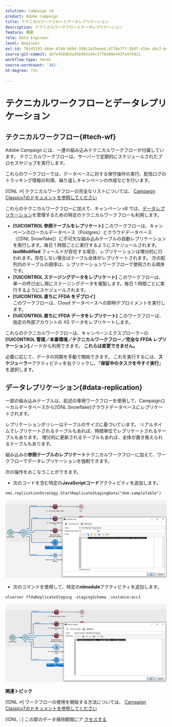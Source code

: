 ```yaml
---
solution: Campaign v8
product: Adobe Campaign
title: テクニカルワークフローとデータレプリケーション
description: テクニカルワークフローとデータレプリケーション
feature: 概要
role: Data Engineer
level: Beginner
exl-id: 7b145193-d4ae-47d0-b694-398c1e35eee4,df76e7ff-3b97-41be-abc2-640748680ff3
source-git-commit: ab7e458db5ad5696d144c17f6e89e4437a476d11
workflow-type: tm+mt
source-wordcount: '382'
ht-degree: 71%

---
```


# テクニカルワークフローとデータレプリケーション

## テクニカルワークフロー{#tech-wf}

Adobe Campaign には、一連の組み込みテクニカルワークフローが付属しています。 テクニカルワークフローは、サーバーで定期的にスケジュールされたプロセスやジョブを実行します。

これらのワークフローでは、データベースに対する保守操作の実行、配信ログのトラッキング情報の利用、繰り返しキャンペーンの作成などを行います。

[!DNL :arrow_upper_right:] テクニカルワークフローの完全なリストについては、 [Campaign Classicv7のドキュメントを参照してください](https://experienceleague.adobe.com/docs/campaign-classic/using/automating-with-workflows/advanced-management/about-technical-workflows.html?lang=ja)


これらのテクニカルワークフローに加えて、キャンペーン v8 では、[データレプリケーション](#data-replication)を管理するための特定のテクニカルワークフローも利用します。

* **[!UICONTROL 参照テーブルをレプリケート]**
このワークフローは、キャンペーンのローカルデータベース（Postgres）とクラウドデータベース（[!DNL Snowflake]）に不可欠な組み込みテーブルの自動レプリケーションを実行します。毎日 1 時間ごとに実行するようにスケジュールされます。 **lastModified** フィールドが存在する場合、レプリケーションは増分的に行われます。存在しない場合はテーブル全体がレプリケートされます。 次の配列内のテーブルの順序は、レプリケーションワークフローで使用される順序です。
* **[!UICONTROL ステージングデータをレプリケート]**
このワークフローは、単一の呼び出し用にステージングデータを複製します。毎日 1 時間ごとに実行するようにスケジュールされます。
* **[!UICONTROL 直ちに FFDA をデプロイ]**\
   このワークフローは、Cloud データベースへの即時デプロイメントを実行します。
* **[!UICONTROL 直ちに FFDA データをレプリケート]**
このワークフローは、指定の外部アカウントの XS データをレプリケートします。

これらのテクニカルワークフローは、キャンペーンエクスプローラーの&#x200B;**[!UICONTROL 管理／本番環境／テクニカルワークフロー／完全な FFDA レプリケーション]**&#x200B;ノードから利用できます。 **これらは変更できません。**

必要に応じて、データの同期を手動で開始できます。 これを実行するには、**スケジューラー**&#x200B;アクティビティを右クリックし、「**保留中のタスクを今すぐ実行**」を選択します。

## データレプリケーション{#data-replication}

一部の組み込みテーブルは、前述の専用ワークフローを使用して、Campaignローカルデータベースから[!DNL Snowflake]クラウドデータベースにレプリケートされます。

レプリケーションポリシーはテーブルのサイズに基づいています。 リアルタイムでレプリケートされるテーブルもあれば、時間単位でレプリケートされるテーブルもあります。 増分的に更新されるテーブルもあれば、全体が置き換えられるテーブルもあります。

組み込みの&#x200B;**参照テーブルのレプリケート**&#x200B;テクニカルワークフローに加えて、ワークフローでデータレプリケーションを強制できます。

次の操作をおこなうことができます。

* 次のコードを含む特定の&#x200B;**JavaScriptコード**&#x200B;アクティビティを追加します。

```
nms.replicationStrategy.StartReplicateStagingData("dem:sampleTable")
```

![](assets/jscode.png)


* 次のコマンドを使用して、特定の&#x200B;**nlmodule**&#x200B;アクティビティを追加します。

```
nlserver ffdaReplicateStaging -stagingSchema -instance:acc1
```

![](assets/nlmodule.png)

**関連トピック**

[!DNL :arrow_upper_right:] ワークフローの使用を開始する方法については、 [Campaign Classicv7のドキュメントを参照してください](https://experienceleague.adobe.com/docs/campaign-classic/using/automating-with-workflows/introduction/about-workflows.html?lang=ja#automating-with-workflows)

[!DNL :bulb:] この節のデータ保持期間にア [クセスする](../dev/datamodel-best-practices.md#data-retention)
